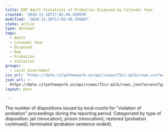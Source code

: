 ```yaml
---
title: DOP Adult Violations of Probation Disposed by Calendar Year
created: '2020-11-10T17:02:49.350599'
modified: '2020-11-10T17:02:49.350607'
state: active
type: dataset
tags:
  - Adult
  - Calendar Year
  - Disposed
  - Dop
  - Probation
  - Violation
groups:
  - Local Government
csv_url: 'https://data.cityofnewyork.us/api/views/f2cz-q2ik/rows.csv?accessType=DOWNLOAD'
json_url: >-
  https://data.cityofnewyork.us/api/views/f2cz-q2ik/rows.json?accessType=DOWNLOAD
layout: post

---
```

The number of dispositions issued by local courts for "violation of probation" proceedings during the reporting period.  Categorized by type of disposition: jail (revocation); prison (revocation); restored (probation continued); terminated (probation sentence ended).
